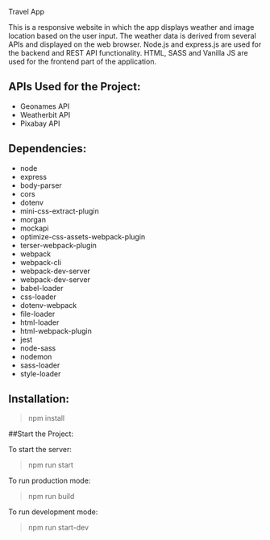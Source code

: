Travel App 

This is a responsive website in which the app displays weather and image location based on the user input. The weather data is derived from several APIs and displayed on the web browser. Node.js and express.js are used for the backend and REST API functionality. HTML, SASS and Vanilla JS are used for the frontend part of the application. 

## APIs Used for the Project:

* Geonames API
* Weatherbit API
* Pixabay API

## Dependencies:

* node
* express
* body-parser
* cors
* dotenv
* mini-css-extract-plugin
* morgan
* mockapi
* optimize-css-assets-webpack-plugin
* terser-webpack-plugin
* webpack
* webpack-cli
* webpack-dev-server
* webpack-dev-server
* babel-loader
* css-loader
* dotenv-webpack
* file-loader
* html-loader
* html-webpack-plugin
* jest
* node-sass
* nodemon
* sass-loader
* style-loader

## Installation:

> npm install

##Start the Project:

To start the server:

> npm run start

To run production mode:

> npm run build

To run development mode:

> npm run start-dev



